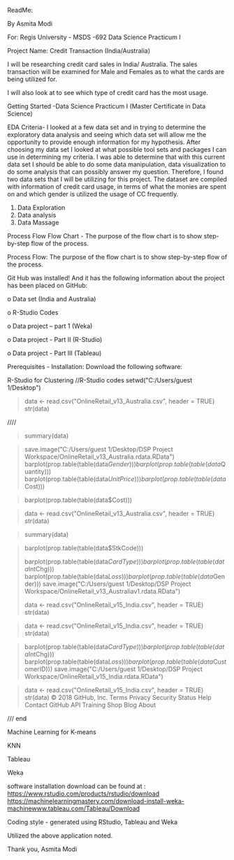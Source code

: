

ReadMe: 



By Asmita Modi  



For: Regis University - MSDS -692 Data Science Practicum I  



Project Name: Credit Transaction (India/Australia) 



I will be researching credit card sales in India/ Australia.  The sales transaction will be examined for
Male and Females as to what the cards are being utilized for.  



I will also look at to see which type of credit card has the
most usage.   



Getting Started -Data Science Practicum I (Master Certificate in
Data Science) 

EDA Criteria-
I looked at a few data set and in trying to determine the exploratory data analysis and seeing which data set will allow me the opportunity to provide enough information for my hypothesis. After choosing my data set I looked at what possible tool sets and packages 
I can use in determining my criteria.  I was able to determine that with this current data set I should be able to do some data manipulation, data visualization to do some analysis that can possibly answer my question. Therefore, I found two data sets that I will be utilizing for this project. The dataset are compiled with information of credit card usage, in terms of what the monies are spent on and which gender is utilized the usage of CC frequently. 

1)	Data Exploration
2)	Data analysis 
3)	Data Massage 

Process Flow Flow Chart - 
The purpose of the flow chart is to show step-by-step flow of the process. 

Process Flow: 
The purpose of the flow chart is to show step-by-step flow of the process. 


Git Hub was installed! And it has the following information
about the project has been placed on GitHub: 



o Data set (India and Australia)  



o R-Studio Codes 



o Data project – part 1 (Weka)



o Data project - Part II   (R-Studio) 



o Data project - Part III   (Tableau)




Prerequisites - Installation: Download the following software: 



R-Studio for Clustering 
//R-Studio codes 
setwd("C:/Users/guest 1/Desktop")
> data <- read.csv("OnlineRetail_v13_Australia.csv", header = TRUE)
> str(data)



////

> summary(data)

> save.image("C:/Users/guest 1/Desktop/DSP Project Workspace/OnlineRetail_v13_Australia.rdata.RData")
> barplot(prop.table(table(data$Gender)))
> barplot(prop.table(table(data$Quantity)))
> barplot(prop.table(table(data$UnitPrice)))
> barplot(prop.table(table(data$Cost)))

> barplot(prop.table(table(data$Cost)))

> data <- read.csv("OnlineRetail_v13_Australia.csv", header = TRUE)
> str(data)

> summary(data)




> barplot(prop.table(table(data$StkCode)))
> 
> barplot(prop.table(table(data$CardType)))
> barplot(prop.table(table(data$IntChg)))
> barplot(prop.table(table(data$Loss)))
> barplot(prop.table(table(data$Gender)))
> save.image("C:/Users/guest 1/Desktop/DSP Project Workspace/OnlineRetail_v13_Australiav1.rdata.RData")
> 
> 
> 
> 
> data <- read.csv("OnlineRetail_v15_India.csv", header = TRUE)
> str(data)


> data <- read.csv("OnlineRetail_v15_India.csv", header = TRUE)
> str(data)

> barplot(prop.table(table(data$CardType)))
> barplot(prop.table(table(data$IntChg)))
> barplot(prop.table(table(data$Loss)))
> barplot(prop.table(table(data$CustomerID)))
> save.image("C:/Users/guest 1/Desktop/DSP Project Workspace/OnlineRetail_v15_India.rdata.RData")
> 


> data <- read.csv("OnlineRetail_v15_India.csv", header = TRUE)
> str(data)
© 2018 GitHub, Inc.
Terms
Privacy
Security
Status
Help
Contact GitHub
API
Training
Shop
Blog
About

/// end 



Machine Learning for K-means 



KNN 



Tableau 



Weka



software installation download can be found at : https://www.rstudio.com/products/rstudio/download https://machinelearningmastery.com/download-install-weka-machinewww.tableau.com/Tableau/Download



Coding style - generated using RStudio, Tableau and Weka 



Utilized the above application noted.  



Thank you,  Asmita Modi 



